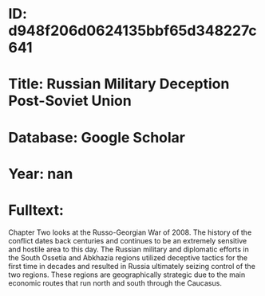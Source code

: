 # ID: d948f206d0624135bbf65d348227c641
# Title: Russian Military Deception Post-Soviet Union
# Database: Google Scholar
# Year: nan
# Fulltext:
Chapter Two looks at the Russo-Georgian War of 2008.
The history of the conflict dates back centuries and continues to be an extremely sensitive and hostile area to this day.
The Russian military and diplomatic efforts in the South Ossetia and Abkhazia regions utilized deceptive tactics for the first time in decades and resulted in Russia ultimately seizing control of the two regions.
These regions are geographically strategic due to the main economic routes that run north and south through the Caucasus.